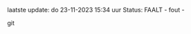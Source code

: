laatste update: 
do 23-11-2023 15:34   uur 
Status: FAALT - fout - 
<div class="service R">git</div>